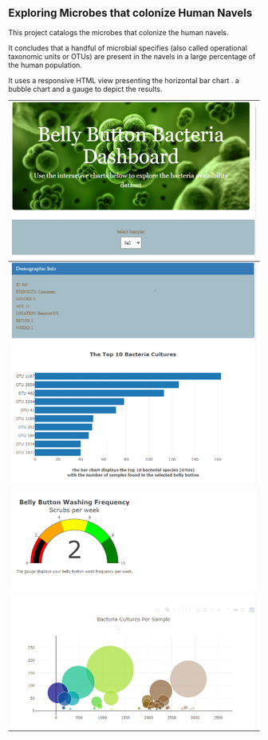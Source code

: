 ## Exploring Microbes that colonize Human Navels

This project catalogs the microbes that colonize the human navels. 

It concludes that a handful of microbial specifies (also called operational taxonomic units or OTUs) are present in the navels in a large percentage of the human population.

It uses a responsive HTML view presenting the horizontal bar chart . a bubble chart and a gauge to depict the results.

| ![img](images/top.PNG) |
| ------------------------------------------------------------ |
| ![img](images/top_1.PNG) |
| ![img](images/top_2.PNG) |
| ![img](images/top_3.PNG) |
| ![img](images/top_4.PNG) |
